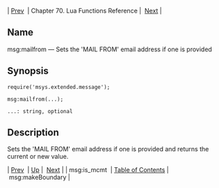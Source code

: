 | [Prev](lua.ref.msg_is_mcmt)  | Chapter 70. Lua Functions Reference |  [Next](lua.ref.msg_makeBoundary) |

<a name="lua.ref.msg_mailfrom"></a>
## Name

msg:mailfrom — Sets the 'MAIL FROM' email address if one is provided

<a name="idp16831040"></a>
## Synopsis

`require('msys.extended.message');`

`msg:mailfrom(...);`

`...: string, optional`<a name="idp16834736"></a>
## Description

Sets the 'MAIL FROM' email address if one is provided and returns the current or new value.

| [Prev](lua.ref.msg_is_mcmt)  | [Up](lua.function.details) |  [Next](lua.ref.msg_makeBoundary) |
| msg:is_mcmt  | [Table of Contents](index) |  msg:makeBoundary |

